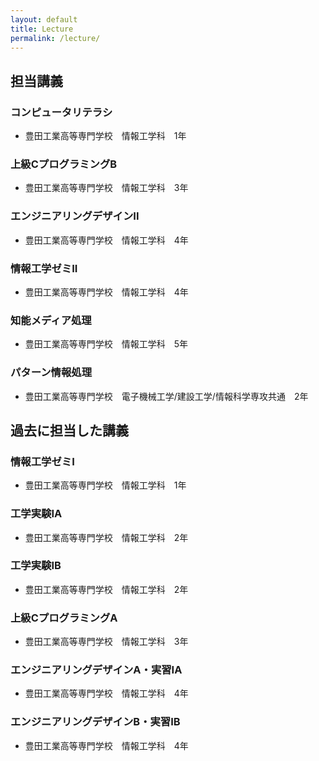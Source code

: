 ```yaml
---
layout: default
title: Lecture
permalink: /lecture/
---
```


## 担当講義

### コンピュータリテラシ

- 豊田工業高等専門学校　情報工学科　1年

### 上級CプログラミングB

- 豊田工業高等専門学校　情報工学科　3年

### エンジニアリングデザインII

- 豊田工業高等専門学校　情報工学科　4年
 
### 情報工学ゼミII

- 豊田工業高等専門学校　情報工学科　4年

### 知能メディア処理

- 豊田工業高等専門学校　情報工学科　5年

### パターン情報処理

- 豊田工業高等専門学校　電子機械工学/建設工学/情報科学専攻共通　2年

## 過去に担当した講義

### 情報工学ゼミI

- 豊田工業高等専門学校　情報工学科　1年

### 工学実験IA

- 豊田工業高等専門学校　情報工学科　2年

### 工学実験IB

- 豊田工業高等専門学校　情報工学科　2年

### 上級CプログラミングA

- 豊田工業高等専門学校　情報工学科　3年

### エンジニアリングデザインA・実習IA

- 豊田工業高等専門学校　情報工学科　4年

### エンジニアリングデザインB・実習IB

- 豊田工業高等専門学校　情報工学科　4年
